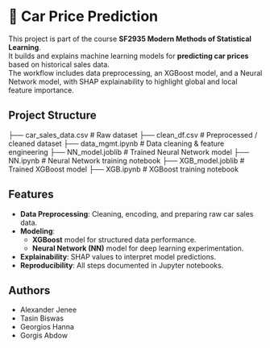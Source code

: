 # 🚗 Car Price Prediction  
This project is part of the course **SF2935 Modern Methods of Statistical Learning**.  
It builds and explains machine learning models for **predicting car prices** based on historical sales data.  
The workflow includes data preprocessing, an XGBoost model, and a Neural Network model, with SHAP explainability to highlight global and local feature importance.  
   

## Project Structure  
├── car_sales_data.csv # Raw dataset
├── clean_df.csv # Preprocessed / cleaned dataset
├── data_mgmt.ipynb # Data cleaning & feature engineering
├── NN_model.joblib # Trained Neural Network model
├── NN.ipynb # Neural Network training notebook
├── XGB_model.joblib # Trained XGBoost model
├── XGB.ipynb # XGBoost training notebook


## Features  
- **Data Preprocessing**: Cleaning, encoding, and preparing raw car sales data.  
- **Modeling**:  
  - **XGBoost** model for structured data performance.  
  - **Neural Network (NN)** model for deep learning experimentation.  
- **Explainability**: SHAP values to interpret model predictions.  
- **Reproducibility**: All steps documented in Jupyter notebooks.  


## Authors  
- Alexander Jenee
- Tasin Biswas
- Georgios Hanna
- Gorgis Abdow  